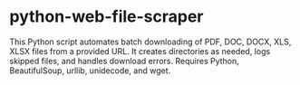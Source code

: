 # python-web-file-scraper
This Python script automates batch downloading of PDF, DOC, DOCX, XLS, XLSX files from a provided URL. It creates directories as needed, logs skipped files, and handles download errors. Requires Python, BeautifulSoup, urllib, unidecode, and wget.
